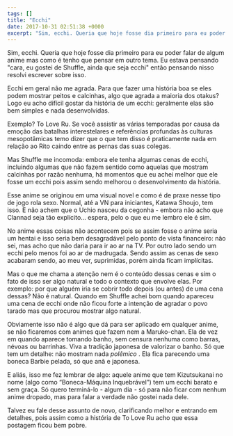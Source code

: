 ```yaml
---
tags: []
title: "Ecchi"
date: 2017-10-31 02:51:38 +0000
excerpt: "Sim, ecchi. Queria que hoje fosse dia primeiro para eu poder falar de algum anime mas como é tenho que pensar em outro tema. Eu estava..."
---
```


Sim, ecchi. Queria que hoje fosse dia primeiro para eu poder falar de algum anime mas como é tenho que pensar em outro tema. Eu estava pensando "cara, eu gostei de Shuffle, ainda que seja ecchi" então pensando nisso resolvi escrever sobre isso.

Ecchi em geral não me agrada. Para que fazer uma história boa se eles podem mostrar peitos e calcinhas, algo que agrada a maioria dos otakus? Logo eu acho difícil gostar da história de um ecchi: geralmente elas são bem simples e nada desenvolvidas.

Exemplo? To Love Ru. Se você assistir as várias temporadas por causa da emoção das batalhas interestelares e referências profundas às culturas mesopotâmicas temo dizer que o que tem disso é praticamente nada em relação ao Rito caindo entre as pernas das suas colegas.

Mas Shuffle me incomoda: embora ele tenha algumas cenas de ecchi, incluindo algumas que não fazem sentido como aquelas que mostram calcinhas por razão nenhuma, há momentos que eu achei melhor que ele fosse um ecchi pois assim sendo melhorou o desenvolvimento da história.

Esse anime se originou em uma visual novel e como é de praxe nesse tipo de jogo rola sexo. Normal, até a VN para iniciantes, Katawa Shoujo, tem isso. E não achem que o Uchio nasceu da cegonha - embora não acho que Clannad seja tão explícito… espera, pelo o que eu me lembro ele é sim.

No anime essas coisas não acontecem pois se assim fosse o anime seria um hentai e isso seria bem desagradável pelo ponto de vista financeiro: não sei, mas acho que não daria para ir ao ar na TV. Por outro lado sendo um ecchi pelo menos foi ao ar de madrugada. Sendo assim as cenas de sexo acabaram sendo, ao meu ver, suprimidas, porém ainda ficam implícitas.

Mas o que me chama a atenção nem é o conteúdo dessas cenas e sim o fato de isso ser algo natural e todo o contexto que envolve elas. Por exemplo: por que alguém iria se cobrir todo depois (ou antes) de uma cena dessas? Não é natural. Quando em Shuffle achei bom quando apareceu uma cena de ecchi onde não ficou forte a intenção de agradar o povo tarado mas que procurou mostrar algo natural.

Obviamente isso não é algo que dá para ser aplicado em qualquer anime, se não ficaremos com animes que fazem nem a Maruko-chan. Ela de vez em quando aparece tomando banho, sem censura nenhuma como barras, névoas ou barrinhas. Viva a tradição japonesa de valorizar o banho. Só que tem um detalhe: não mostram nada *polêmico* . Ela fica parecendo uma boneca Barbie pelada, só que anã e japonesa.

E aliás, isso me fez lembrar de algo: aquele anime que tem Kizutsukanai no nome (algo como “Boneca-Máquina Inquebrável”) tem um ecchi barato e sem graça. Só quero terminá-lo - algum dia - só para não ficar com nenhum anime dropado, mas para falar a verdade não gostei nada dele.

Talvez eu fale desse assunto de novo, clarificando melhor e entrando em detalhes, pois assim como a história de To Love Ru acho que essa postagem ficou bem pobre.